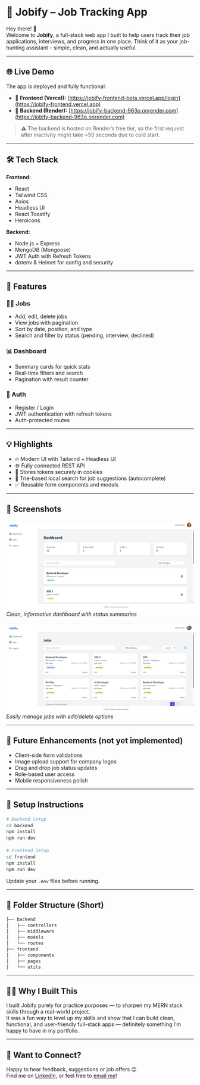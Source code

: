 # 🚀 Jobify – Job Tracking App

Hey there! 👋  
Welcome to **Jobify**, a full-stack web app I built to help users track their job applications, interviews, and progress in one place. Think of it as your job-hunting assistant – simple, clean, and actually useful.

---

## 🌐 Live Demo

The app is deployed and fully functional:

- 🔗 **Frontend (Vercel):** [https://jobify-frontend-beta.vercel.app/login](https://jobify-frontend.vercel.app)
- 🔗 **Backend (Render):** [https://jobify-backend-963o.onrender.com](https://jobify-backend-963o.onrender.com)

> ⚠️ The backend is hosted on Render’s free tier, so the first request after inactivity might take ~50 seconds due to cold start.

---

## 🛠️ Tech Stack

**Frontend:**

- React
- Tailwind CSS
- Axios
- Headless UI
- React Toastify
- Heroicons

**Backend:**

- Node.js + Express
- MongoDB (Mongoose)
- JWT Auth with Refresh Tokens
- dotenv & Helmet for config and security

---

## 🔑 Features

### 🧑‍💼 Jobs

- Add, edit, delete jobs
- View jobs with pagination
- Sort by date, position, and type
- Search and filter by status (pending, interview, declined)

### 📊 Dashboard

- Summary cards for quick stats
- Real-time filters and search
- Pagination with result counter

### 🔐 Auth

- Register / Login
- JWT authentication with refresh tokens
- Auth-protected routes

---

## 💡 Highlights

- 🔥 Modern UI with Tailwind + Headless UI
- ⚙️ Fully connected REST API
- 💾 Stores tokens securely in cookies
- 🔎 Trie-based local search for job suggestions (autocomplete)
- ✅ Reusable form components and modals

---

## 📸 Screenshots

![Dashboard Screenshot](./screenshots/dashboard.png)  
_Clean, informative dashboard with status summaries_

![Job List Screenshot](./screenshots/job-list.png)  
_Easily manage jobs with edit/delete options_

---

## 🧪 Future Enhancements (not yet implemented)

- Client-side form validations
- Image upload support for company logos
- Drag and drop job status updates
- Role-based user access
- Mobile responsiveness polish

---

## 🔧 Setup Instructions

```bash
# Backend Setup
cd backend
npm install
npm run dev

# Frontend Setup
cd frontend
npm install
npm run dev
```

Update your `.env` files before running.

---

## 📁 Folder Structure (Short)

```
├── backend
│   ├── controllers
│   ├── middleware
│   ├── models
│   └── routes
├── frontend
│   ├── components
│   ├── pages
│   └── utils
```

---

## 🙋‍♂️ Why I Built This

I built Jobify purely for practice purposes — to sharpen my MERN stack skills through a real-world project.  
It was a fun way to level up my skills and show that I can build clean, functional, and user-friendly full-stack apps — definitely something I’m happy to have in my portfolio.

---

## 🤝 Want to Connect?

Happy to hear feedback, suggestions or job offers 😉  
Find me on [LinkedIn](https://www.linkedin.com/in/dipti-pariya/), or feel free to [email me](mailto:diptipariya@gmail.com)!
